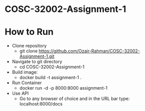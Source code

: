 # COSC-32002-Assignment-1

# How to Run
- Clone repository
    - git clone https://github.com/Ozair-Rahman/COSC-32002-Assignment-1.git
- Navigate to git directory
    - cd COSC-32002-Assignment-1
- Build image:
    - docker build -t assignment-1 .  
- Run Container
    - docker run -d -p 8000:8000 assignment-1 
- Use API
    - Go to any browser of choice and in the URL bar type: localhost:8000/docs